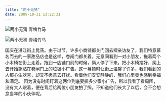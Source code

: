 ```yaml
---
title: "两小无猜"
date: 2009-10-31 13:22:31
---
```


![两小无猜 青梅竹马](../../../images/2009/10/e99d92e6a285e7abb9e9a9ac.jpg "两小无猜") 

![两小无猜 青梅竹马](../../../images/2009/10/e4b8a4e5b08fe697a0e78c9c.jpg "两小无猜 青梅竹马") 

国庆在湛江街上晃荡。由于过节，许多小商铺都关门回去探亲访友了，我们特意慕名而去的一家甜品店也是这样，卷闸门都关着。无意间看到一对小朋友，拖着两个小木椅在街上走着。拖到一店铺门前的时候，俩人停了下来，把小木椅摆好，爬上去开始撕贴在卷闸门上的垃圾小广告。这一幕顿时让街上温馨了许多，我们看到的人都心生欢喜，却又不愿意去打扰。看着他们安安静静的，我们心里竟也感到幸福和满足。 因为没有时间盯着这两位到底要撕多少家小广告，所以我看了看周围，没有大人跟着，便在背后给两位小朋友拍了照。不知道他们长大了以后，会不会想念当年的小伙伴呢。
